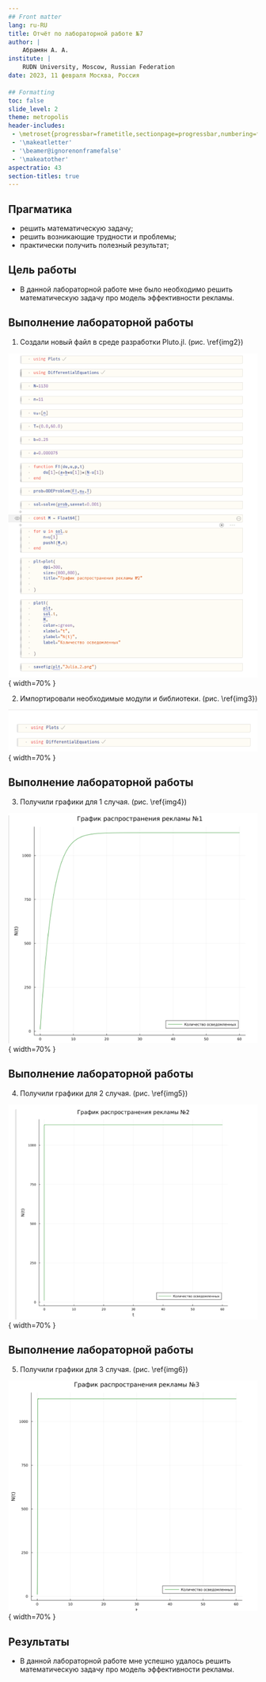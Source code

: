 ```yaml
---
## Front matter
lang: ru-RU
title: Отчёт по лабораторной работе №7
author: |
	Абрамян А. А.
institute: |
	RUDN University, Moscow, Russian Federation
date: 2023, 11 февраля Москва, Россия

## Formatting
toc: false
slide_level: 2
theme: metropolis
header-includes: 
 - \metroset{progressbar=frametitle,sectionpage=progressbar,numbering=fraction}
 - '\makeatletter'
 - '\beamer@ignorenonframefalse'
 - '\makeatother'
aspectratio: 43
section-titles: true
---
```


## Прагматика

- решить математическую задачу;
- решить возникающие трудности и проблемы;
- практически получить полезный результат;

## Цель работы

- В данной лабораторной работе мне было необходимо решить математическую задачу про модель эффективности рекламы.

## Выполнение лабораторной работы

1. Создали новый файл в среде разработки Pluto.jl. (рис. \ref{img2}) 

![Файл в Pluto\label{img2}](image/img2.png){ width=70% }


2. Импортировали необходимые модули и библиотеки. (рис. \ref{img3})

![Код импортов\label{img3}](image/img3.png){ width=70% }


## Выполнение лабораторной работы

3. Получили графики для 1 случая. (рис. \ref{img4})

![Графики для 1 случая\label{img4}](image/img4.png){ width=70% }

## Выполнение лабораторной работы

4. Получили графики для 2 случая. (рис. \ref{img5})

![Графики для 2 случая\label{img5}](image/img5.png){ width=70% }

## Выполнение лабораторной работы

5. Получили графики для 3 случая. (рис. \ref{img6})

![Графики для 3 случая\label{img6}](image/img6.png){ width=70% }

## Результаты

- В данной лабораторной работе мне успешно удалось решить математическую задачу про модель эффективности рекламы.
